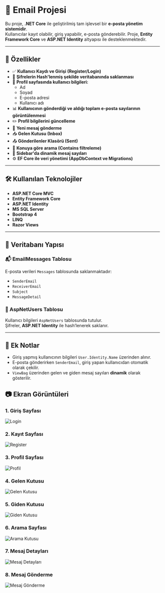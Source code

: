 # 📧 Email Projesi

Bu proje, **.NET Core** ile geliştirilmiş tam işlevsel bir **e-posta yönetim sistemidir**.  
Kullanıcılar kayıt olabilir, giriş yapabilir, e-posta gönderebilir.
Proje, **Entity Framework Core** ve **ASP.NET Identity** altyapısı ile desteklenmektedir.

---

## 🔑 Özellikler

- ✅ **Kullanıcı Kaydı ve Girişi (Register/Login)**
- 🔐 **Şifrelerin Hash'lenmiş şekilde veritabanında saklanması**
- 👤 **Profil sayfasında kullanıcı bilgileri:**
  - Ad
  - Soyad
  - E-posta adresi
  - Kullanıcı adı
- 📊 **Kullanıcının gönderdiği ve aldığı toplam e-posta sayılarının görüntülenmesi**
- ✏️ **Profil bilgilerini güncelleme**
- 📨 **Yeni mesaj gönderme**
- 📥 **Gelen Kutusu (Inbox)**
- 📤 **Gönderilenler Klasörü (Sent)**
- 🔎 **Konuya göre arama (Contains filtreleme)**
- 📌 **Sidebar'da dinamik mesaj sayıları**
- ⚙️ **EF Core ile veri yönetimi (AppDbContext ve Migrations)**

---

## 🛠️ Kullanılan Teknolojiler

- **ASP.NET Core MVC**
- **Entity Framework Core**
- **ASP.NET Identity**
- **MS SQL Server**
- **Bootstrap 4**
- **LINQ**
- **Razor Views**

---

## 💾 Veritabanı Yapısı

### 📬 EmailMessages Tablosu

E-posta verileri `Messages` tablosunda saklanmaktadır:

- `SenderEmail`
- `ReceiverEmail`
- `Subject`
- `MessageDetail`

### 👥 AspNetUsers Tablosu

Kullanıcı bilgileri `AspNetUsers` tablosunda tutulur.  
Şifreler, **ASP.NET Identity** ile hash’lenerek saklanır.

---

## 📌 Ek Notlar

- Giriş yapmış kullanıcının bilgileri `User.Identity.Name` üzerinden alınır.
- E-posta gönderirken `SenderEmail`, giriş yapan kullanıcıdan otomatik olarak çekilir.
- `ViewBag` üzerinden gelen ve giden mesaj sayıları **dinamik** olarak gösterilir.

## 📷 Ekran Görüntüleri

### 1. Giriş Sayfası
![Login](wwwroot/assets/Login.png)

### 2. Kayıt Sayfası
![Register](wwwroot/assets/Register.png)

### 3. Profil Sayfası
![Profil](wwwroot/assets/Profil.png)

### 4. Gelen Kutusu
![Gelen Kutusu](wwwroot/assets/Gelen%20Kutusu.png)

### 5. Giden Kutusu
![Giden Kutusu](wwwroot/assets/Giden%20Kutusu.png)

### 6. Arama Sayfası
![Arama Kutusu](wwwroot/assets/Arama%20Kutusu.png)

### 7. Mesaj Detayları
![Mesaj Detayları](wwwroot/assets/Mesaj%20Detayları.png)

### 8. Mesaj Gönderme
![Mesaj Gönderme](wwwroot/assets/Mesaj%20Gönderme.png)

